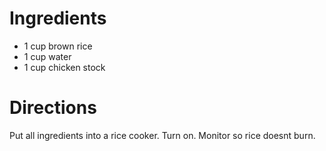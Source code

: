 Ingredients
===========

* 1 cup brown rice
* 1 cup water
* 1 cup chicken stock

Directions
==========

Put all ingredients into a rice cooker.  Turn on.  Monitor so rice doesnt burn.
